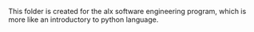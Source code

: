 This folder is created for the alx software engineering program, which is more like an introductory to python language.
